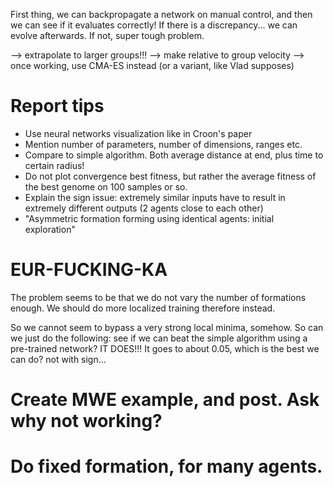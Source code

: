 First thing, we can backpropagate a network on manual control,
and then we can see if it evaluates correctly! If there is a
discrepancy... we can evolve afterwards. If not, super
tough problem.

--> extrapolate to larger groups!!!
--> make relative to group velocity
--> once working, use CMA-ES instead (or a variant, like Vlad supposes)

# Report tips
- Use neural networks visualization like in Croon's paper
- Mention number of parameters, number of dimensions, ranges etc.
- Compare to simple algorithm. Both average distance at end, plus time to certain radius!
- Do not plot convergence best fitness, but rather the average fitness of the best genome on 100 samples or so.
- Explain the sign issue: extremely similar inputs have to result in extremely different outputs (2 agents close to each other)
- "Asymmetric formation forming using identical agents: initial exploration"

# EUR-FUCKING-KA
The problem seems to be that we do not vary the number of formations enough. We should do more localized training therefore instead.

So we cannot seem to bypass a very strong local minima, somehow. So can we just do the following: see if we can beat the 
simple algorithm using a pre-trained network? IT DOES!!! It goes to about 0.05, which is the best we can  do? not with sign...

# Create MWE example, and post. Ask why not working?

# Do fixed formation, for many agents.
